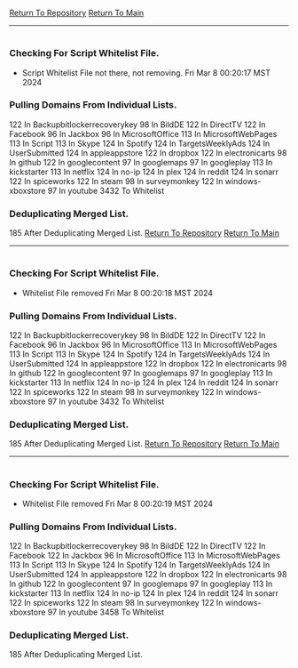 [Return To Repository](https://github.com/DigitalWarrior/piholeparser/)
[Return To Main](https://github.com/DigitalWarrior/piholeparser/blob/master/RecentRunLogs/Mainlog.md)
____________________________________
# 
### Checking For Script Whitelist File.
* Script Whitelist File not there, not removing. Fri Mar  8 00:20:17 MST 2024
### Pulling Domains From Individual Lists.
122 In Backupbitlockerrecoverykey
98 In BildDE
122 In DirectTV
122 In Facebook
96 In Jackbox
96 In MicrosoftOffice
113 In MicrosoftWebPages
113 In Script
113 In Skype
124 In Spotify
124 In TargetsWeeklyAds
124 In UserSubmitted
124 In appleappstore
122 In dropbox
122 In electronicarts
98 In github
122 In googlecontent
97 In googlemaps
97 In googleplay
113 In kickstarter
113 In netflix
124 In no-ip
124 In plex
124 In reddit
124 In sonarr
122 In spiceworks
122 In steam
98 In surveymonkey
122 In windows-xboxstore
97 In youtube
3432 To Whitelist
### Deduplicating Merged List.
185 After Deduplicating Merged List.
[Return To Repository](https://github.com/DigitalWarrior/piholeparser/)
[Return To Main](https://github.com/DigitalWarrior/piholeparser/blob/master/RecentRunLogs/Mainlog.md)
____________________________________
# 
### Checking For Script Whitelist File.
* Whitelist File removed Fri Mar  8 00:20:18 MST 2024
### Pulling Domains From Individual Lists.
122 In Backupbitlockerrecoverykey
98 In BildDE
122 In DirectTV
122 In Facebook
96 In Jackbox
96 In MicrosoftOffice
113 In MicrosoftWebPages
113 In Script
113 In Skype
124 In Spotify
124 In TargetsWeeklyAds
124 In UserSubmitted
124 In appleappstore
122 In dropbox
122 In electronicarts
98 In github
122 In googlecontent
97 In googlemaps
97 In googleplay
113 In kickstarter
113 In netflix
124 In no-ip
124 In plex
124 In reddit
124 In sonarr
122 In spiceworks
122 In steam
98 In surveymonkey
122 In windows-xboxstore
97 In youtube
3432 To Whitelist
### Deduplicating Merged List.
185 After Deduplicating Merged List.
[Return To Repository](https://github.com/DigitalWarrior/piholeparser/)
[Return To Main](https://github.com/DigitalWarrior/piholeparser/blob/master/RecentRunLogs/Mainlog.md)
____________________________________
# 
### Checking For Script Whitelist File.
* Whitelist File removed Fri Mar  8 00:20:19 MST 2024
### Pulling Domains From Individual Lists.
122 In Backupbitlockerrecoverykey
98 In BildDE
122 In DirectTV
122 In Facebook
122 In Jackbox
96 In MicrosoftOffice
113 In MicrosoftWebPages
113 In Script
113 In Skype
124 In Spotify
124 In TargetsWeeklyAds
124 In UserSubmitted
124 In appleappstore
122 In dropbox
122 In electronicarts
98 In github
122 In googlecontent
97 In googlemaps
97 In googleplay
113 In kickstarter
113 In netflix
124 In no-ip
124 In plex
124 In reddit
124 In sonarr
122 In spiceworks
122 In steam
98 In surveymonkey
122 In windows-xboxstore
97 In youtube
3458 To Whitelist
### Deduplicating Merged List.
185 After Deduplicating Merged List.
